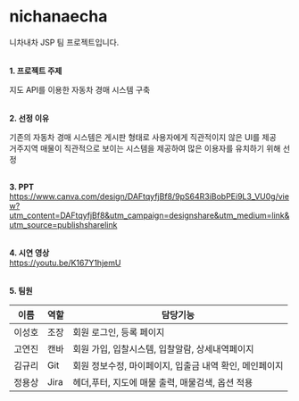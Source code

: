 <h1>nichanaecha</h1>
니차내차 JSP 팀 프로젝트입니다.<br/>
<br/>


**1. 프로젝트 주제**<br/>

지도 API를 이용한 자동차 경매 시스템 구축<br/>
<br/>

**2. 선정 이유**<br/>

기존의 자동차 경매 시스템은 게시판 형태로 사용자에게 직관적이지 않은 UI를 제공<br/>
거주지역 매물이 직관적으로 보이는 시스템을 제공하여 많은 이용자를 유치하기 위해 선정<br/>
<br/>
    
    
**3. PPT**<br/>
https://www.canva.com/design/DAFtqyfjBf8/9pS64R3iBobPEi9L3_VU0g/view?utm_content=DAFtqyfjBf8&utm_campaign=designshare&utm_medium=link&utm_source=publishsharelink<br/>
<br/>

**4. 시연 영상**<br/>
https://youtu.be/K167Y1hjemU<br/>
<br/>

**5. 팀원**
<table>
<thead>
  <th>이름</th><th>역할</th><th>담당기능</th>
</thead>
<tbody>
  <tr>
  <td>이성호</td><td>조장</td><td>회원 로그인, 등록 페이지</td>
  </tr>
  <tr>
  <td>고연진</td><td>캔바</td><td>회원 가입, 입찰시스템, 입찰알람, 상세내역페이지</td>
  </tr>
  <tr>
  <td>김규리</td><td>Git</td><td>회원 정보수정, 마이페이지, 입출금 내역 확인, 메인페이지</td>
  </tr>
  <tr>
  <td>정용상</td><td>Jira</td><td>헤더,푸터, 지도에 매물 출력, 매물검색, 옵션 적용</td>
  </tr>
</tbody>
</table>






